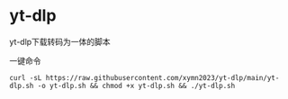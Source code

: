 # yt-dlp
yt-dlp下载转码为一体的脚本

一键命令

```
curl -sL https://raw.githubusercontent.com/xymn2023/yt-dlp/main/yt-dlp.sh -o yt-dlp.sh && chmod +x yt-dlp.sh && ./yt-dlp.sh
```


